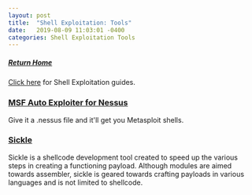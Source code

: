 ```yaml
---
layout: post
title:  "Shell Exploitation: Tools"
date:   2019-08-09 11:03:01 -0400
categories: Shell Exploitation Tools
---
```

##### [Return Home](https://thegetch.github.io/penetration/testing/resources/2019/08/09/Home/)

[Click here](https://thegetch.github.io/PenetrationTestingResources/ShellExploitation) for Shell Exploitation guides.

### [MSF Auto Exploiter for Nessus](https://github.com/DanMcInerney/msf-autoshell)

Give it a .nessus file and it'll get you Metasploit shells.

### [Sickle](https://github.com/wetw0rk/Sickle)

Sickle is a shellcode development tool created to speed up the various steps in creating a functioning payload. Although modules are aimed towards assembler, sickle is geared towards crafting payloads in various languages and is not limited to shellcode.
